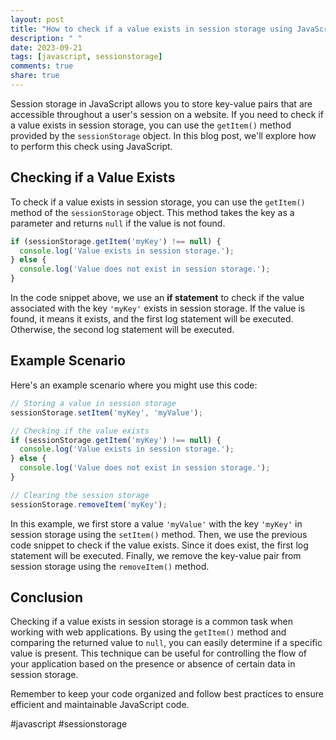```yaml
---
layout: post
title: "How to check if a value exists in session storage using JavaScript"
description: " "
date: 2023-09-21
tags: [javascript, sessionstorage]
comments: true
share: true
---
```


Session storage in JavaScript allows you to store key-value pairs that are accessible throughout a user's session on a website. If you need to check if a value exists in session storage, you can use the `getItem()` method provided by the `sessionStorage` object. In this blog post, we'll explore how to perform this check using JavaScript.

## Checking if a Value Exists

To check if a value exists in session storage, you can use the `getItem()` method of the `sessionStorage` object. This method takes the key as a parameter and returns `null` if the value is not found.

```javascript
if (sessionStorage.getItem('myKey') !== null) {
  console.log('Value exists in session storage.');
} else {
  console.log('Value does not exist in session storage.');
}
```

In the code snippet above, we use an **if statement** to check if the value associated with the key `'myKey'` exists in session storage. If the value is found, it means it exists, and the first log statement will be executed. Otherwise, the second log statement will be executed.

## Example Scenario

Here's an example scenario where you might use this code:

```javascript
// Storing a value in session storage
sessionStorage.setItem('myKey', 'myValue');

// Checking if the value exists
if (sessionStorage.getItem('myKey') !== null) {
  console.log('Value exists in session storage.');
} else {
  console.log('Value does not exist in session storage.');
}

// Clearing the session storage
sessionStorage.removeItem('myKey');
```

In this example, we first store a value `'myValue'` with the key `'myKey'` in session storage using the `setItem()` method. Then, we use the previous code snippet to check if the value exists. Since it does exist, the first log statement will be executed. Finally, we remove the key-value pair from session storage using the `removeItem()` method.

## Conclusion

Checking if a value exists in session storage is a common task when working with web applications. By using the `getItem()` method and comparing the returned value to `null`, you can easily determine if a specific value is present. This technique can be useful for controlling the flow of your application based on the presence or absence of certain data in session storage.

Remember to keep your code organized and follow best practices to ensure efficient and maintainable JavaScript code.

#javascript #sessionstorage